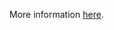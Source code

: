 More information [here](https://docs.prismacloud.io/en/enterprise-edition/policy-reference/aws-policies/aws-general-policies/ensure-aws-dms-instance-receives-all-minor-updates-automatically).
